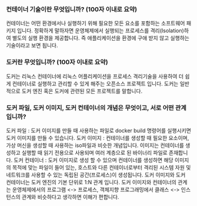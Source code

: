 ### 컨테이너 기술이란 무엇입니까? (100자 이내로 요약)
컨테이너는 어떤 환경에서나 실행하기 위해 필요한 모든 요소를 포함하는 소프트웨어 패키지 입니다.
정확하게 말하자면 운영체제에서 실행되는 프로세스를 격리(Isolation)하여 별도의 실행 환경을 제공합니다.
즉 애플리케이션을 환경에 구애 받지 않고 실행하는 기술이라고 보면 됩니다.
### 도커란 무엇입니까? (100자 이내로 요약)
도커는 리눅스 컨테이너에 리눅스 어플리케이션을 프로세스 격리기술을 사용하여 더 쉽게
컨테이너로 실행하고 관리할 수 있게 해주는 오픈소스 프로젝트 입니다. 
도커는 일반적으로 도커 엔진 혹은 도커에 관련된 모든 프로젝트를 말합니다.
### 도커 파일, 도커 이미지, 도커 컨테이너의 개념은 무엇이고, 서로 어떤 관계입니까?
도커 파일 : 도커 이미지를 만들 때 사용하는 파일로 docker build 명령어를 실행시키면 도커 이미지를 만들 수 있습니다.
도커 이미지 : 컨테이너를 생성할 때 필요한 요소이며, 가상 머신을 생성할 때 사용하는 iso파일과
비슷한 개념입니다. 이미지는 컨테이너를 생성하고 실행할 때 읽기 전용으로 사용되며 여러 계층으로 된 바이너리 파일로 존재합니다.
도커 컨테이너 : 도커 이미지로 생성 할 수 있으며 컨테이너를 생성하면 해당 이미지의 목적에 맞는 파일이 들어 있는, 호스트와 다른 컨테이너로부터 격리된 시스템 자원 및 네트워크를 사용할 수 있는 독립된 공간(프로세스)이 생성됩니다.
도커 이미지와 도커 컨테이너는 도커 엔진의 기본 단위로 1:N 관계 입니다.
도커 이미지와 컨테이너의 관계는 운영체제에서의 프로그램 <-> 프로세스, 객체지향 프로그래밍에서
클래스 <-> 인스턴스의 관계와 비슷하다고 생각하면 이해가 편합니다.